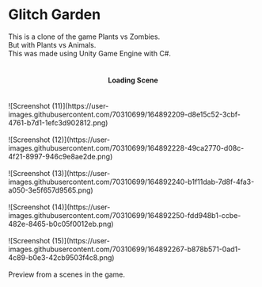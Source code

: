 # Glitch Garden
This is a clone of the game Plants vs Zombies.<br />But with Plants vs Animals.<br />This was made using Unity Game Engine with C#.
<br /><br />
<h4 align ="center">Loading Scene</h4>
<br />
![Screenshot (11)](https://user-images.githubusercontent.com/70310699/164892209-d8e15c52-3cbf-4761-b7d1-1efc3d902812.png)
<br /><br />
![Screenshot (12)](https://user-images.githubusercontent.com/70310699/164892228-49ca2770-d08c-4f21-8997-946c9e8ae2de.png)
<br /><br />
![Screenshot (13)](https://user-images.githubusercontent.com/70310699/164892240-b1f11dab-7d8f-4fa3-a050-3e5f657d9565.png)
<br /><br />
![Screenshot (14)](https://user-images.githubusercontent.com/70310699/164892250-fdd948b1-ccbe-482e-8465-b0c05f0012eb.png)
<br /><br />
![Screenshot (15)](https://user-images.githubusercontent.com/70310699/164892267-b878b571-0ad1-4c89-b0e3-42cb9503f4c8.png)
<br /><br />
Preview from a scenes in the game.
